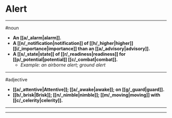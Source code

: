 # Alert
---
#noun
- **An [[a/_alarm|alarm]].**
- **A [[n/_notification|notification]] of [[h/_higher|higher]] [[i/_importance|importance]] than an [[a/_advisory|advisory]].**
- **A [[s/_state|state]] of [[r/_readiness|readiness]] for [[p/_potential|potential]] [[c/_combat|combat]].**
	- _Example: an airborne alert; ground alert_
---
#adjective
- **[[a/_attentive|Attentive]]; [[a/_awake|awake]]; on [[g/_guard|guard]].**
- **[[b/_brisk|Brisk]]; [[n/_nimble|nimble]]; [[m/_moving|moving]] with [[c/_celerity|celerity]].**
---
---
